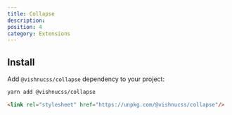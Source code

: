 ```yaml
---
title: Collapse
description: 
position: 4
category: Extensions
---
```


## Install

Add `@vishnucss/collapse` dependency to your project:

<code-group>
  <code-block label="YARN" active>

  ```bash
  yarn add @vishnucss/collapse
  ```

  </code-block>
  <code-block label="CDN">

  ```html
<link rel="stylesheet" href="https://unpkg.com/@vishnucss/collapse"/>
  ```

  </code-block>
</code-group>
